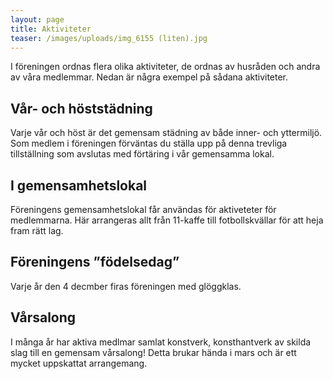 ```yaml
---
layout: page
title: Aktiviteter
teaser: /images/uploads/img_6155 (liten).jpg
---
```

I föreningen ordnas flera olika aktiviteter, de ordnas av husråden och andra av våra medlemmar. Nedan är några exempel på sådana aktiviteter.

## Vår- och höststädning

Varje vår och höst är det gemensam städning av både inner- och yttermiljö. Som medlem i föreningen förväntas du ställa upp på denna trevliga tillställning som avslutas med förtäring i vår gemensamma lokal.

## I gemensamhetslokal

Föreningens gemensamhetslokal får användas för aktiveteter för medlemmarna. Här arrangeras allt från 11-kaffe till fotbollskvällar för att heja fram rätt lag.

## Föreningens ”födelsedag”

Varje år den 4 decmber firas föreningen med glöggklas. 

## Vårsalong

I många år har aktiva medlmar samlat konstverk, konsthantverk av skilda slag till en gemensam vårsalong! Detta brukar hända i mars och är ett mycket uppskattat arrangemang.
